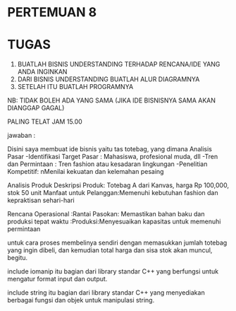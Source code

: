 # PERTEMUAN 8


# TUGAS

1. BUATLAH BISNIS UNDERSTANDING TERHADAP RENCANA/IDE YANG ANDA INGINKAN 
2. DARI BISNIS UNDERSTANDING BUATLAH ALUR DIAGRAMNYA
3. SETELAH ITU BUATLAH PROGRAMNYA

NB: TIDAK BOLEH ADA YANG SAMA (JIKA IDE BISNISNYA SAMA AKAN DIANGGAP GAGAL)

PALING TELAT JAM 15.00

jawaban :

Disini saya membuat ide bisnis yaitu tas totebag, yang dimana
Analisis Pasar
    -Identifikasi Target Pasar : Mahasiswa, profesional muda, dll
    -Tren dan Permintaan : Tren fashion atau kesadaran lingkungan
    -Penelitian Kompetitif: nMenilai kekuatan dan kelemahan pesaing


Analisis Produk
    Deskripsi Produk: Totebag A dari Kanvas, harga Rp 100,000, stok 50 unit
    Manfaat untuk Pelanggan:Memenuhi kebutuhan fashion dan kepraktisan sehari-hari

Rencana Operasional
    :Rantai Pasokan: Memastikan bahan baku dan produksi tepat waktu
    :Produksi:Menyesuaikan kapasitas untuk memenuhi permintaan

untuk cara proses membelinya sendiri dengan memasukkan jumlah totebag yang ingin dibeli, dan kemudian total harga dan sisa stok akan muncul, begitu.

include iomanip itu bagian dari library standar C++ yang berfungsi untuk mengatur format input dan output. 

include string itu bagian dari library standar C++ yang menyediakan berbagai fungsi dan objek untuk manipulasi string.